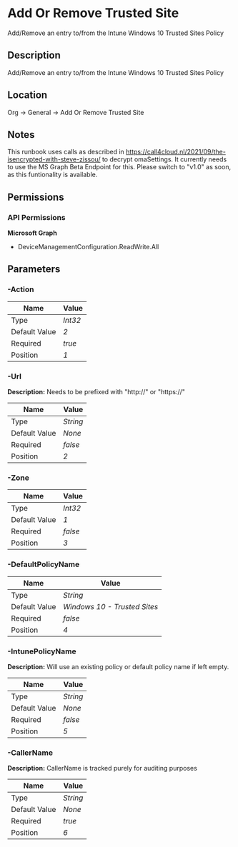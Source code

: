 # Add Or Remove Trusted Site

Add/Remove an entry to/from the Intune Windows 10 Trusted Sites Policy

## Description

Add/Remove an entry to/from the Intune Windows 10 Trusted Sites Policy

## Location

Org &rarr; General &rarr; Add Or Remove Trusted Site

## Notes

This runbook uses calls as described in
https://call4cloud.nl/2021/09/the-isencrypted-with-steve-zissou/
to decrypt omaSettings. It currently needs to use the MS Graph Beta Endpoint for this.
Please switch to "v1.0" as soon, as this funtionality is available.

## Permissions

### API Permissions

**Microsoft Graph**
- DeviceManagementConfiguration.ReadWrite.All

## Parameters

### -Action

| Name | Value |
|---|---|
| Type | _Int32_ |
| Default Value | _2_ |
| Required | _true_ |
| Position | _1_ |

### -Url

**Description:** Needs to be prefixed with "http://" or "https://" 

| Name | Value |
|---|---|
| Type | _String_ |
| Default Value | _None_ |
| Required | _false_ |
| Position | _2_ |

### -Zone

| Name | Value |
|---|---|
| Type | _Int32_ |
| Default Value | _1_ |
| Required | _false_ |
| Position | _3_ |

### -DefaultPolicyName

| Name | Value |
|---|---|
| Type | _String_ |
| Default Value | _Windows 10 - Trusted Sites_ |
| Required | _false_ |
| Position | _4_ |

### -IntunePolicyName

**Description:** Will use an existing policy or default policy name if left empty. 

| Name | Value |
|---|---|
| Type | _String_ |
| Default Value | _None_ |
| Required | _false_ |
| Position | _5_ |

### -CallerName

**Description:** CallerName is tracked purely for auditing purposes 

| Name | Value |
|---|---|
| Type | _String_ |
| Default Value | _None_ |
| Required | _true_ |
| Position | _6_ |



